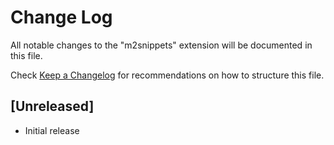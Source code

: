# Change Log

All notable changes to the "m2snippets" extension will be documented in this file.

Check [Keep a Changelog](http://keepachangelog.com/) for recommendations on how to structure this file.

## [Unreleased]

- Initial release